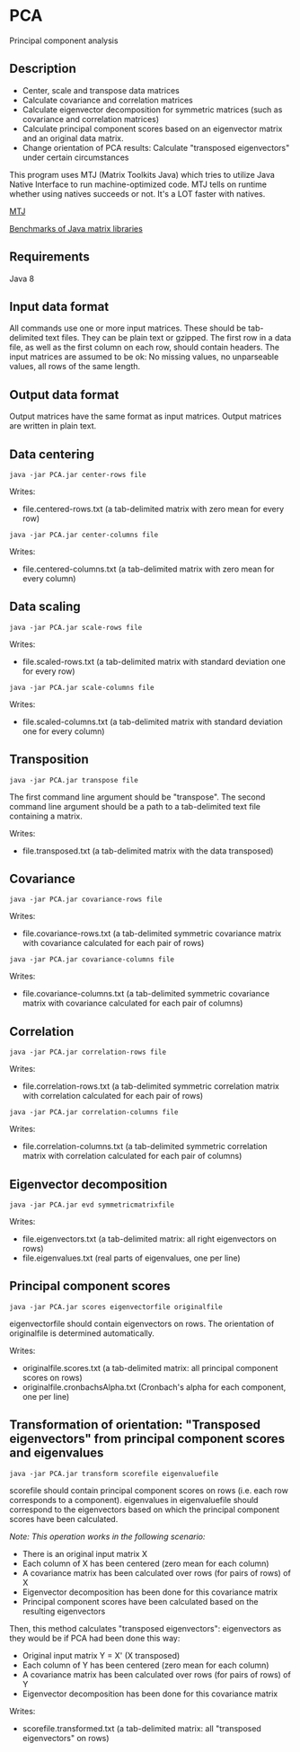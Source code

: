 # PCA
Principal component analysis

## Description

* Center, scale and transpose data matrices
* Calculate covariance and correlation matrices
* Calculate eigenvector decomposition for symmetric matrices (such as covariance and correlation matrices)
* Calculate principal component scores based on an eigenvector matrix and an original data matrix.
* Change orientation of PCA results: Calculate "transposed eigenvectors" under certain circumstances

This program uses MTJ (Matrix Toolkits Java) which tries to utilize Java Native Interface to run machine-optimized code. MTJ tells on runtime whether using natives succeeds or not. It's a LOT faster with natives.

[MTJ](https://github.com/fommil/matrix-toolkits-java/)

[Benchmarks of Java matrix libraries](http://lessthanoptimal.github.io/Java-Matrix-Benchmark/runtime/2013_10_Corei7v2600/)

## Requirements

Java 8

## Input data format

All commands use one or more input matrices. These should be tab-delimited text files. They can be plain text or gzipped. The first row in a data file, as well as the first column on each row, should contain headers. The input matrices are assumed to be ok: No missing values, no unparseable values, all rows of the same length.

## Output data format

Output matrices have the same format as input matrices. Output matrices are written in plain text.

## Data centering

```
java -jar PCA.jar center-rows file
```

Writes:

* file.centered-rows.txt (a tab-delimited matrix with zero mean for every row)

```
java -jar PCA.jar center-columns file
```

Writes:

* file.centered-columns.txt (a tab-delimited matrix with zero mean for every column)

## Data scaling

```
java -jar PCA.jar scale-rows file
```

Writes:

* file.scaled-rows.txt (a tab-delimited matrix with standard deviation one for every row)

```
java -jar PCA.jar scale-columns file
```

Writes:

* file.scaled-columns.txt (a tab-delimited matrix with standard deviation one for every column)

## Transposition

```
java -jar PCA.jar transpose file
```

The first command line argument should be "transpose". The second command line argument should be a path to a tab-delimited text file containing a matrix.

Writes:

* file.transposed.txt (a tab-delimited matrix with the data transposed)

## Covariance

```
java -jar PCA.jar covariance-rows file
```

Writes:

* file.covariance-rows.txt (a tab-delimited symmetric covariance matrix with covariance calculated for each pair of rows)

```
java -jar PCA.jar covariance-columns file
```

Writes:

* file.covariance-columns.txt (a tab-delimited symmetric covariance matrix with covariance calculated for each pair of columns)

## Correlation

```
java -jar PCA.jar correlation-rows file
```

Writes:

* file.correlation-rows.txt (a tab-delimited symmetric correlation matrix with correlation calculated for each pair of rows)

```
java -jar PCA.jar correlation-columns file
```

Writes:

* file.correlation-columns.txt (a tab-delimited symmetric correlation matrix with correlation calculated for each pair of columns)

## Eigenvector decomposition

```
java -jar PCA.jar evd symmetricmatrixfile
```

Writes:

* file.eigenvectors.txt (a tab-delimited matrix: all right eigenvectors on rows)
* file.eigenvalues.txt (real parts of eigenvalues, one per line)

## Principal component scores

```
java -jar PCA.jar scores eigenvectorfile originalfile
```

eigenvectorfile should contain eigenvectors on rows.
The orientation of originalfile is determined automatically.

Writes:

* originalfile.scores.txt (a tab-delimited matrix: all principal component scores on rows)
* originalfile.cronbachsAlpha.txt (Cronbach's alpha for each component, one per line)

## Transformation of orientation: "Transposed eigenvectors" from principal component scores and eigenvalues

```
java -jar PCA.jar transform scorefile eigenvaluefile
```

scorefile should contain principal component scores on rows (i.e. each row corresponds to a component).
eigenvalues in eigenvaluefile should correspond to the eigenvectors based on which the principal component scores have been calculated.

*Note: This operation works in the following scenario:*

* There is an original input matrix X
* Each column of X has been centered (zero mean for each column)
* A covariance matrix has been calculated over rows (for pairs of rows) of X
* Eigenvector decomposition has been done for this covariance matrix
* Principal component scores have been calculated based on the resulting eigenvectors

Then, this method calculates "transposed eigenvectors": eigenvectors as they would be if PCA had been done this way:

* Original input matrix Y = X' (X transposed)
* Each column of Y has been centered (zero mean for each column)
* A covariance matrix has been calculated over rows (for pairs of rows) of Y
* Eigenvector decomposition has been done for this covariance matrix

Writes:

* scorefile.transformed.txt (a tab-delimited matrix: all "transposed eigenvectors" on rows)
